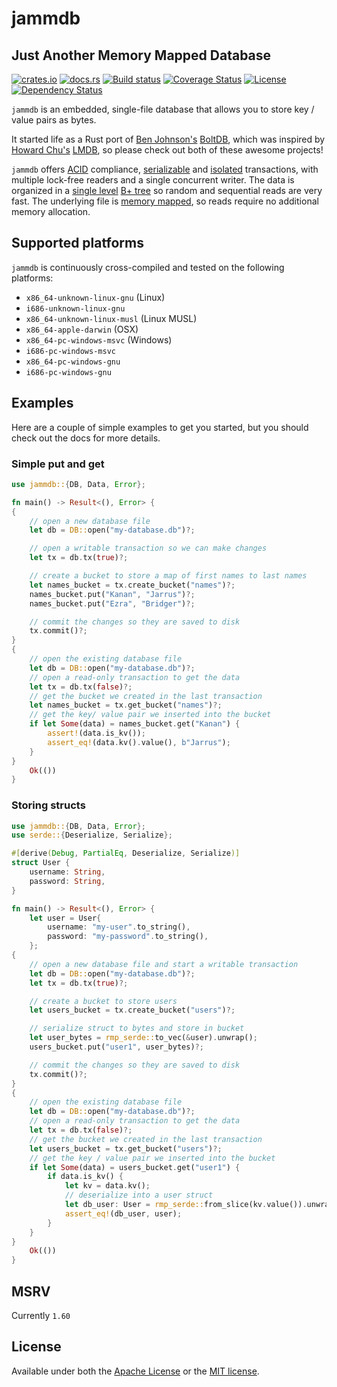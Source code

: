 # jammdb

## Just Another Memory Mapped Database

[![crates.io](https://img.shields.io/crates/v/jammdb?style=flat-square)](https://crates.io/crates/jammdb)
[![docs.rs](https://img.shields.io/badge/docs-latest-blue.svg?style=flat-square)](https://docs.rs/jammdb)
[![Build status](https://img.shields.io/github/actions/workflow/status/pjtatlow/jammdb/rust.yml?branch=master&style=flat-square)](https://github.com/pjtatlow/jammdb/actions/workflows/rust.yml)
[![Coverage Status](https://img.shields.io/codecov/c/gh/pjtatlow/jammdb?style=flat-square)](https://codecov.io/gh/pjtatlow/jammdb)
[![License](https://img.shields.io/crates/l/jammdb?style=flat-square)](https://crates.io/crates/jammdb)
[![Dependency Status](https://deps.rs/repo/github/pjtatlow/jammdb/status.svg?style=flat-square)](https://deps.rs/repo/github/pjtatlow/jammdb)

`jammdb` is an embedded, single-file database that allows you to store key /
value pairs as bytes.

It started life as a Rust port of
[Ben Johnson's](https://twitter.com/benbjohnson)
[BoltDB](https://github.com/boltdb/bolt), which was inspired by
[Howard Chu's](https://twitter.com/hyc_symas) [LMDB](http://symas.com/mdb/), so
please check out both of these awesome projects!

`jammdb` offers [ACID](https://en.wikipedia.org/wiki/ACID) compliance,
[serializable](https://en.wikipedia.org/wiki/Serializability) and
[isolated](https://en.wikipedia.org/wiki/Isolation_(database_systems))
transactions, with multiple lock-free readers and a single concurrent writer.
The data is organized in a
[single level](https://en.wikipedia.org/wiki/Single-level_store)
[B+ tree](https://en.wikipedia.org/wiki/B%2B_tree) so random and sequential
reads are very fast. The underlying file is
[memory mapped](https://en.wikipedia.org/wiki/Memory-mapped_file), so reads
require no additional memory allocation.

## Supported platforms

`jammdb` is continuously cross-compiled and tested on the following platforms:

- `x86_64-unknown-linux-gnu` (Linux)
- `i686-unknown-linux-gnu`
- `x86_64-unknown-linux-musl` (Linux MUSL)
- `x86_64-apple-darwin` (OSX)
- `x86_64-pc-windows-msvc` (Windows)
- `i686-pc-windows-msvc`
- `x86_64-pc-windows-gnu`
- `i686-pc-windows-gnu`

## Examples

Here are a couple of simple examples to get you started, but you should check
out the docs for more details.

### Simple put and get

```rust
use jammdb::{DB, Data, Error};

fn main() -> Result<(), Error> {
{
    // open a new database file
    let db = DB::open("my-database.db")?;

    // open a writable transaction so we can make changes
    let tx = db.tx(true)?;

    // create a bucket to store a map of first names to last names
    let names_bucket = tx.create_bucket("names")?;
    names_bucket.put("Kanan", "Jarrus")?;
    names_bucket.put("Ezra", "Bridger")?;

    // commit the changes so they are saved to disk
    tx.commit()?;
}
{
    // open the existing database file
    let db = DB::open("my-database.db")?;
    // open a read-only transaction to get the data
    let tx = db.tx(false)?;
    // get the bucket we created in the last transaction
    let names_bucket = tx.get_bucket("names")?;
    // get the key/ value pair we inserted into the bucket
    if let Some(data) = names_bucket.get("Kanan") {
        assert!(data.is_kv());
        assert_eq!(data.kv().value(), b"Jarrus");
    }
}
    Ok(())
}
```

### Storing structs

```rust
use jammdb::{DB, Data, Error};
use serde::{Deserialize, Serialize};

#[derive(Debug, PartialEq, Deserialize, Serialize)]
struct User {
    username: String,
    password: String,
}

fn main() -> Result<(), Error> {
    let user = User{
        username: "my-user".to_string(),
        password: "my-password".to_string(),
    };
{
    // open a new database file and start a writable transaction
    let db = DB::open("my-database.db")?;
    let tx = db.tx(true)?;

    // create a bucket to store users
    let users_bucket = tx.create_bucket("users")?;

    // serialize struct to bytes and store in bucket
    let user_bytes = rmp_serde::to_vec(&user).unwrap();
    users_bucket.put("user1", user_bytes)?;

    // commit the changes so they are saved to disk
    tx.commit()?;
}
{
    // open the existing database file
    let db = DB::open("my-database.db")?;
    // open a read-only transaction to get the data
    let tx = db.tx(false)?;
    // get the bucket we created in the last transaction
    let users_bucket = tx.get_bucket("users")?;
    // get the key / value pair we inserted into the bucket
    if let Some(data) = users_bucket.get("user1") {
        if data.is_kv() {
            let kv = data.kv();
            // deserialize into a user struct
            let db_user: User = rmp_serde::from_slice(kv.value()).unwrap();
            assert_eq!(db_user, user);
        }
    }
}
    Ok(())
}
```

## MSRV

Currently `1.60`

## License

Available under both the [Apache License](LICENSE-APACHE) or the
[MIT license](LICENSE-MIT).
